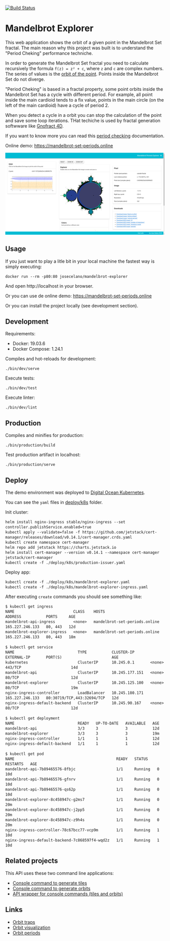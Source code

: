 [![Build Status](https://travis-ci.com/josecelano/mandelbrot-explorer.svg?branch=master)](https://travis-ci.com/github/josecelano/mandelbrot-explorer)

# Mandelbrot Explorer

This web application shows the orbit of a given point in the Mandelbrot Set fractal.
The main reason why this project was built is to understand the "Period Cheking" performance techniche.

In order to generate the Mandelbrot Set fractal you need to calculate recursively the formula `f(z) = z² + c`, where `z` and `c` are complex numbers.
The series of values is the [orbit of the point](https://en.wikipedia.org/wiki/Orbit_trap). Points inside the Mandelbrot Set do not diverge.

"Period Cheking" is based in a fractal property, some point orbits inside the Mandelbrot Set has a cycle with different period. For example, all point inside the main cardioid tends to a fix value, points in the main circle (on the left of the main cardioid) have a cycle of period 2.

When you detect a cycle in a orbit you can stop the calculation of the point and save some loop iterations. THat techiche is used by fractal generation softwware like [Gnofract 4D](https://github.com/fract4d/gnofract4d).

If you want to know more you can read this [period checking](https://github.com/josecelano/c-mandelbrot-arbitrary-precision/blob/master/doc/periodicity-checking.md) documentation.

Online demo: https://mandelbrot-set-periods.online

![Mandelbrot Explorer](doc/img/mandelbrot-explorer-screenshot.png)

## Usage

If you just want to play a litle bit in your local machine the fastest way is simply executing:
```
docker run --rm -p80:80 josecelano/mandelbrot-explorer
```
And open http://localhost in your browser.

Or you can use de online demo: https://mandelbrot-set-periods.online

Or you can install the project locally (see development section).

## Development

Requirements:

* Docker: 19.03.6
* Docker Compose: 1.24.1

Compiles and hot-reloads for development:
```
./bin/dev/serve
```

Execute tests:
```
./bin/dev/test
```

Execute linter:
```
./bin/dev/lint
```

## Production

Compiles and minifies for production:
```
./bin/production/build
```

Test production artifact in localhost:
```
./bin/production/serve
```

## Deploy

The demo environment was deployed to [Digital Ocean Kubernetes](https://www.digitalocean.com/community/tutorials/how-to-set-up-an-nginx-ingress-on-digitalocean-kubernetes-using-helm).

You can see the `yaml` files in [deploy/k8s](deploy/k8s) folder.

Init cluster:
```shell
helm install nginx-ingress stable/nginx-ingress --set controller.publishService.enabled=true
kubectl apply --validate=false -f https://github.com/jetstack/cert-manager/releases/download/v0.14.1/cert-manager.crds.yaml
kubectl create namespace cert-manager
helm repo add jetstack https://charts.jetstack.io
helm install cert-manager --version v0.14.1 --namespace cert-manager jetstack/cert-manager
kubectl create -f ./deploy/k8s/production-issuer.yaml
```

Deploy app:
```shell
kubectl create -f ./deploy/k8s/mandelbrot-explorer.yaml
kubectl create -f ./deploy/k8s/mandelbrot-explorer-ingress.yaml
```

After executing `create` commands you should see something like:

```
$ kubectl get ingress
NAME                          CLASS    HOSTS                           ADDRESS           PORTS     AGE
mandelbrot-api-ingress        <none>   mandelbrot-set-periods.online   165.227.246.133   80, 443   12d
mandelbrot-explorer-ingress   <none>   mandelbrot-set-periods.online   165.227.246.133   80, 443   18m

$ kubectl get service
NAME                            TYPE           CLUSTER-IP       EXTERNAL-IP       PORT(S)                      AGE
kubernetes                      ClusterIP      10.245.0.1       <none>            443/TCP                      14d
mandelbrot-api                  ClusterIP      10.245.177.151   <none>            80/TCP                       12d
mandelbrot-explorer             ClusterIP      10.245.125.100   <none>            80/TCP                       19m
nginx-ingress-controller        LoadBalancer   10.245.180.171   165.227.246.133   80:30719/TCP,443:32694/TCP   12d
nginx-ingress-default-backend   ClusterIP      10.245.90.167    <none>            80/TCP                       12d

$ kubectl get deployment
NAME                            READY   UP-TO-DATE   AVAILABLE   AGE
mandelbrot-api                  3/3     3            3           12d
mandelbrot-explorer             3/3     3            3           19m
nginx-ingress-controller        1/1     1            1           12d
nginx-ingress-default-backend   1/1     1            1           12d

$ kubectl get pod
NAME                                             READY   STATUS    RESTARTS   AGE
mandelbrot-api-7b89465576-8fbjc                  1/1     Running   0          10d
mandelbrot-api-7b89465576-gfnrv                  1/1     Running   0          10d
mandelbrot-api-7b89465576-qs62p                  1/1     Running   0          10d
mandelbrot-explorer-8c458947c-g2ms7              1/1     Running   0          20m
mandelbrot-explorer-8c458947c-j2pp5              1/1     Running   0          20m
mandelbrot-explorer-8c458947c-z9h4s              1/1     Running   0          20m
nginx-ingress-controller-78c67bcc77-vcp9m        1/1     Running   1          10d
nginx-ingress-default-backend-7c868597f4-wqd2z   1/1     Running   1          10d
```

## Related projects

This API uses these two command line applications:
* [Console command to generate tiles](https://github.com/josecelano/c-mandelbrot-arbitrary-precision)
* [Console command to generate orbits](https://github.com/josecelano/mandelbrot-orbit)
* [API wrapper for console commands (tiles and orbits)](https://github.com/josecelano/mandelbrot-api)

## Links

* [Orbit traps](https://www.fractaldomains.com/tutorial/use-orbit-traps/2/)
* [Orbit visualization](http://www.stefanbion.de/fraktal-generator/z-orbits.htm)
* [Orbit periods](https://plus.maths.org/content/unveiling-mandelbrot-set) 

